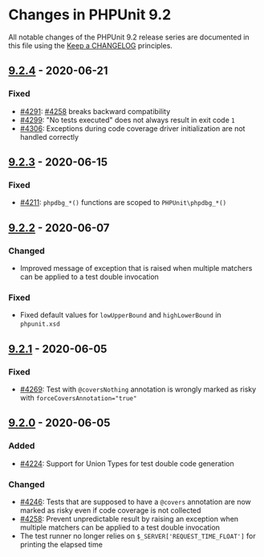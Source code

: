# Changes in PHPUnit 9.2

All notable changes of the PHPUnit 9.2 release series are documented in this file using the [Keep a CHANGELOG](https://keepachangelog.com/) principles.

## [9.2.4] - 2020-06-21

### Fixed

* [#4291](https://github.com/sebastianbergmann/phpunit/issues/4291): [#4258](https://github.com/sebastianbergmann/phpunit/pull/4258) breaks backward compatibility
* [#4299](https://github.com/sebastianbergmann/phpunit/issues/4299): "No tests executed" does not always result in exit code `1`
* [#4306](https://github.com/sebastianbergmann/phpunit/issues/4306): Exceptions during code coverage driver initialization are not handled correctly

## [9.2.3] - 2020-06-15

### Fixed

* [#4211](https://github.com/sebastianbergmann/phpunit/issues/4211): `phpdbg_*()` functions are scoped to `PHPUnit\phpdbg_*()`

## [9.2.2] - 2020-06-07

### Changed

* Improved message of exception that is raised when multiple matchers can be applied to a test double invocation

### Fixed

* Fixed default values for `lowUpperBound` and `highLowerBound` in `phpunit.xsd`

## [9.2.1] - 2020-06-05

### Fixed

* [#4269](https://github.com/sebastianbergmann/phpunit/issues/4269): Test with `@coversNothing` annotation is wrongly marked as risky with `forceCoversAnnotation="true"`

## [9.2.0] - 2020-06-05

### Added

* [#4224](https://github.com/sebastianbergmann/phpunit/issues/4224): Support for Union Types for test double code generation

### Changed

* [#4246](https://github.com/sebastianbergmann/phpunit/issues/4246): Tests that are supposed to have a `@covers` annotation are now marked as risky even if code coverage is not collected
* [#4258](https://github.com/sebastianbergmann/phpunit/pull/4258): Prevent unpredictable result by raising an exception when multiple matchers can be applied to a test double invocation
* The test runner no longer relies on `$_SERVER['REQUEST_TIME_FLOAT']` for printing the elapsed time

[9.2.4]: https://github.com/sebastianbergmann/phpunit/compare/9.2.3...9.2.4
[9.2.3]: https://github.com/sebastianbergmann/phpunit/compare/9.2.2...9.2.3
[9.2.2]: https://github.com/sebastianbergmann/phpunit/compare/9.2.1...9.2.2
[9.2.1]: https://github.com/sebastianbergmann/phpunit/compare/9.2.0...9.2.1
[9.2.0]: https://github.com/sebastianbergmann/phpunit/compare/9.1.5...9.2.0

